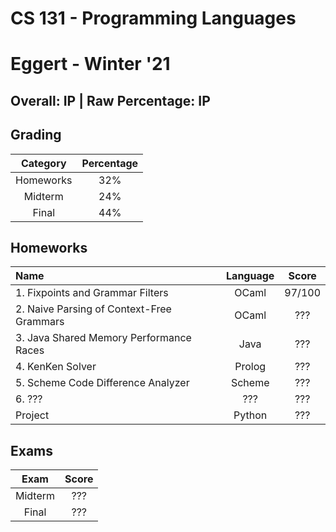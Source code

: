 # CS 131 - Programming Languages
# Eggert - Winter '21

## Overall: IP | Raw Percentage: IP

## Grading
| Category | Percentage |
|:---:|:---:|
| Homeworks | 32% |
| Midterm | 24% |
| Final | 44% |

## Homeworks
| Name | Language | Score |
|:---|:---:|:---:|
| 1. Fixpoints and Grammar Filters | OCaml | 97/100 |
| 2. Naive Parsing of Context-Free Grammars | OCaml | ??? |
| 3. Java Shared Memory Performance Races | Java | ??? |
| 4. KenKen Solver | Prolog | ??? |
| 5. Scheme Code Difference Analyzer | Scheme | ??? |
| 6. ??? | ??? | ??? |
| Project | Python | ??? |

## Exams
| Exam | Score |
|:---:|:---:|
| Midterm | ??? |
| Final | ??? |
